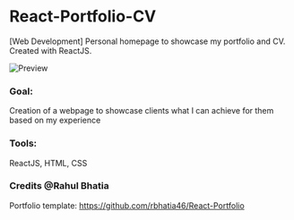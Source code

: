 # React-Portfolio-CV
[Web Development] Personal homepage to showcase my portfolio and CV. Created with ReactJS.

![Preview](https://i.ibb.co/P9jnzsF/portfolio.png)
### Goal: 
Creation of a webpage to showcase clients what I can achieve for them based on my experience
### Tools: 
ReactJS, HTML, CSS



### Credits @Rahul Bhatia
Portfolio template: https://github.com/rbhatia46/React-Portfolio
